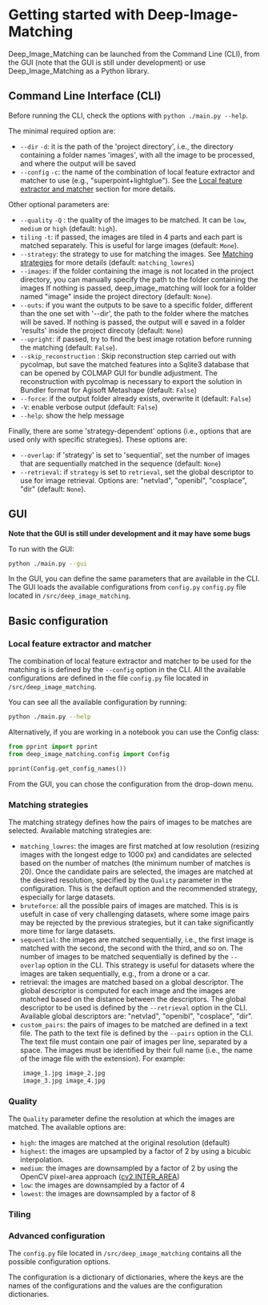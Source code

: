 # Getting started with Deep-Image-Matching

Deep_Image_Matching can be launched from the Command Line (CLI), from the GUI (note that the GUI is still under development) or use Deep_Image_Matching as a Python library. 

## Command Line Interface (CLI)

Before running the CLI, check the options with `python ./main.py --help`.

The minimal required option are:

- `--dir` `-d`: it is the path of the 'project directory', i.e., the directory containing a folder names 'images', with all the image to be processed, and where the output will be saved
- `--config` `-c`: the name of the combination of local feature extractor and matcher to use (e.g., "superpoint+lightglue"). See the [Local feature extractor and matcher](#local-feature-extractor-and-matcher) section for more details.

Other optional parameters are:

- `--quality` `-Q`  : the quality of the images to be matched. It can be `low`, `medium` or `high` (default: `high`).
- `tiling` `-t`: if passed, the images are tiled in 4 parts and each part is matched separately. This is useful for large images (default: `Mone`).
- `--strategy`: the strategy to use for matching the images. See [Matching strategies](#matching-strategies) for more details (default: `matching_lowres`)
- `--images`: if the folder containing the image is not located in the project directory, you can manually specify the path to the folder containing the images If nothing is passed, deep_image_matching will look for a folder named "image" inside the project directory (default: `None`).
- `--outs`: if you want the outputs to be save to a specific folder, different than the one set with '--dir', the path to the folder where the matches will be saved. If nothing is passed, the output will e saved in a folder 'results' inside the project direcoty (default: `None`)
- `--upright`: if passed, try to find the best image rotation before running the matching (default: `False`).
- `--skip_reconstruction` : Skip reconstruction step carried out with pycolmap, but save the matched features into a Sqlite3 database that can be opened by COLMAP GUI for bundle adjustment. The reconstruction with pycolmap is necessary to export the solution in Bundler format for Agisoft Metashape (default: `False`)
- `--force`: if the output folder already exists, overwrite it (default: `False`)
- `-V`: enable verbose output (default: `False`)
- `--help`: show the help message

Finally, there are some 'strategy-dependent' options (i.e., options that are used only with specific strategies). These options are:

- `--overlap`: if  'strategy' is set to 'sequential', set the number of images that are sequentially matched in the sequence (default: `None`)
- `--retrieval`: if `strategy` is set to `retrieval`, set the global descriptor to use for image retrieval. Options are: "netvlad", "openibl", "cosplace", "dir" (default: `None`).


## GUI

**Note that the GUI is still under development and it may have some bugs**

To run with the GUI:

```bash
python ./main.py --gui
```

In the GUI, you can define the same parameters that are available in the CLI.
The GUI loads the available configurations from `config.py` `config.py` file located in `/src/deep_image_matching`.


## Basic configuration

### Local feature extractor and matcher

The combination of local feature extractor and matcher to be used for the matching is is defined by the `--config` option in the CLI. 
All the available configurations are defined in the file `config.py` file located in `/src/deep_image_matching`. 

You can see all the available configuration by running:

```bash
python ./main.py --help
```

Alternatively, if you are working in a notebook you can use the Config class:

```python
from pprint import pprint
from deep_image_matching.config import Config

pprint(Config.get_config_names())
```

From the GUI, you can chose the configuration from the drop-down menu.

### Matching strategies

The matching strategy defines how the pairs of images to be matches are selected. Available matching strategies are:

- `matching_lowres`: the images are first matched at low resolution (resizing images with the longest edge to 1000 px) and candidates are selected based on the number of matches (the minimum number of matches is 20). Once the candidate pairs are selected, the images are matched at the desired resolution, specified by the `Quality` parameter in the configuration. This is the default option and the recommended strategy, especially for large datasets.
- `bruteforce`: all the possible pairs of images are matched. This is is usefult in case of very challenging datasets, where some image pairs may be rejected by the previous strategies, but it can take significantly more time for large datasets. 
- `sequential`: the images are matched sequentially, i.e., the first image is matched with the second, the second with the third, and so on. The number of images to be matched sequentially is defined by the `--overlap` option in the CLI. This strategy is useful for datasets where the images are taken sequentially, e.g., from a drone or a car.
- retrieval: the images are matched based on a global descriptor. The global descriptor is computed for each image and the images are matched based on the distance between the descriptors. The global descriptor to be used is defined by the `--retrieval` option in the CLI. Available global descriptors are: "netvlad", "openibl", "cosplace", "dir".
- `custom_pairs`: the pairs of images to be matched are defined in a text file. The path to the text file is defined by the `--pairs` option in the CLI. The text file must contain one pair of images per line, separated by a space. The images must be identified by their full name (i.e., the name of the image file with the extension). 
For example:

```bash
    image_1.jpg image_2.jpg
    image_3.jpg image_4.jpg
```

### Quality

The `Quality` parameter define the resolution at which the images are matched. The available options are:

- `high`: the images are matched at the original resolution (default)
- `highest`: the images are upsampled by a factor of 2 by using a bicubic interpolation.
- `medium`: the images are downsampled by a factor of 2 by using the OpenCV pixel-area approach ([cv2.INTER_AREA](https://docs.opencv.org/4.x/da/d54/group__imgproc__transform.html#gga5bb5a1fea74ea38e1a5445ca803ff121acf959dca2480cc694ca016b81b442ceb))
- `low`: the images are downsampled by a factor of 4 
- `lowest`: the images are downsampled by a factor of 8

### Tiling

### Advanced configuration

The `config.py` file located in `/src/deep_image_matching` contains all the possible configuration options.

The configuration is a dictionary of dictionaries, where the keys are the names of the configurations and the values are the configuration dictionaries.
